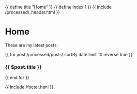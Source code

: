 {{ define title "Home" }}
{{ define index 1 }}
{{ include /processed/_header.html }}

# Home

These are my latest posts:

{{ 
    for post /processed/posts/ sortBy date limit 10 reverse true
}}
### {{ $post.title }}
{{ end for }}

{{ include /footer.html }}